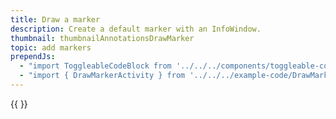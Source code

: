 ```yaml
---
title: Draw a marker
description: Create a default marker with an InfoWindow.
thumbnail: thumbnailAnnotationsDrawMarker
topic: add markers
prependJs:
  - "import ToggleableCodeBlock from '../../../components/toggleable-code-block'"
  - "import { DrawMarkerActivity } from '../../../example-code/DrawMarkerActivity.js'"
---
```


<!-- Any notes about this example would go here.  -->

{{
  <ToggleableCodeBlock 
    codeSnippet={DrawMarkerActivity}
  />
}}

